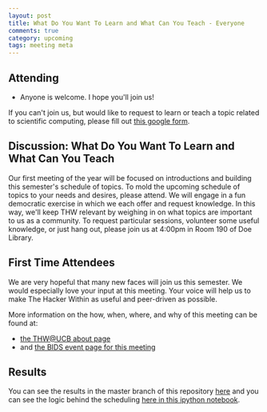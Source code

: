 ```yaml
---
layout: post
title: What Do You Want To Learn and What Can You Teach - Everyone
comments: true
category: upcoming
tags: meeting meta
---
```


## Attending

- Anyone is welcome. I hope you'll join us!

If you can't join us, but would like to request to learn or teach a topic 
related to scientific computing, please fill out 
[this google form](https://docs.google.com/forms/d/1Kzb2EX-Tu-pdCOqXXjkp4zJWvVeWXukWlTKmM0i-CU8/viewform).


## Discussion: What Do You Want To Learn and What Can You Teach

Our first meeting of the year will be focused on introductions and building 
this semester's schedule of topics. To mold the upcoming schedule of topics to 
your needs and desires, please attend. We will engage in a fun democratic 
exercise in which we each offer and request knowledge. In this way, we'll keep THW relevant by 
weighing in on what topics are important to us as a community. To 
request particular sessions, volunteer some useful knowledge, or just hang out, 
please join us at 4:00pm in Room 190 of Doe Library.

## First Time Attendees

We are very hopeful that many new faces will join us this semester. We would 
especially love your input at this meeting. Your voice will help us to make The 
Hacker Within as useful and peer-driven as possible.

More information on the how, when, where, and why of this meeting can be found 
at:

- [the THW@UCB about page](http://thehackerwithin.github.io/berkeley/about.html "The 
About Page")
- and [the BIDS event page for this meeting](http://bids.berkeley.edu/events/hacker-within)

## Results

You can see the results in the master branch of this repository 
[here](https://github.com/thehackerwithin/berkeley/tree/master/possible_topics) 
and you can see the logic behind the scheduling [here in this ipython 
notebook](nbviewer.ipython.org/github/thehackerwithin/berkeley/blob/master/possible_topics/learn_and_teach.ipynb).
